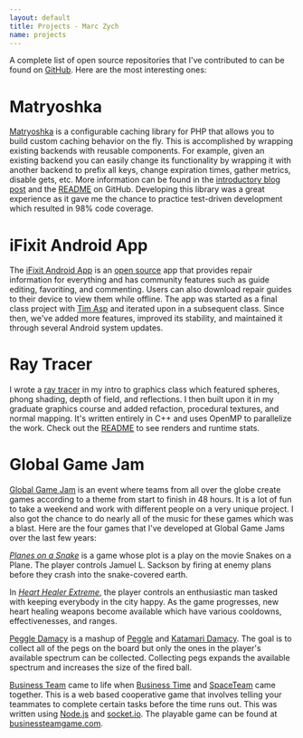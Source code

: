 ```yaml
---
layout: default
title: Projects - Marc Zych
name: projects
---
```


A complete list of open source repositories that I've contributed to can be found on [GitHub].
Here are the most interesting ones:

# Matryoshka

[Matryoshka] is a configurable caching library for PHP that allows you to build custom caching behavior on the fly.
This is accomplished by wrapping existing backends with reusable components.
For example, given an existing backend you can easily change its functionality by wrapping it with another backend to prefix all keys, change expiration times, gather metrics, disable gets, etc.
More information can be found in the [introductory blog post][Matryoshka post] and the [README][Matryoshka README] on GitHub.
Developing this library was a great experience as it gave me the chance to practice test-driven development which resulted in 98% code coverage.

# iFixit Android App

The [iFixit Android App] is an [open source][iFixitAndroid repo] app that provides repair information for everything and has community features such as guide editing, favoriting, and commenting.
Users can also download repair guides to their device to view them while offline.
The app was started as a final class project with [Tim Asp] and iterated upon in a subsequent class.
Since then, we've added more features, improved its stability, and maintained it through several Android system updates.

# Ray Tracer

I wrote a [ray tracer] in my intro to graphics class which featured spheres, phong shading, depth of field, and reflections.
I then built upon it in my graduate graphics course and added refaction, procedural textures, and normal mapping.
It's written entirely in C++ and uses OpenMP to parallelize the work.
Check out the [README][ray tracer README] to see renders and runtime stats.

# Global Game Jam

[Global Game Jam] is an event where teams from all over the globe create games according to a theme from start to finish in 48 hours.
It is a lot of fun to take a weekend and work with different people on a very unique project.
I also got the chance to do nearly all of the music for these games which was a blast.
Here are the four games that I've developed at Global Game Jams over the last few years:

_[Planes on a Snake]_ is a game whose plot is a play on the movie Snakes on a Plane.
The player controls Jamuel L. Sackson by firing at enemy plans before they crash into the snake-covered earth.

In _[Heart Healer Extreme]_, the player controls an enthusiastic man tasked with keeping everybody in the city happy.
As the game progresses, new heart healing weapons become available which have various cooldowns, effectivenesses, and ranges.

[Peggle Damacy] is a mashup of [Peggle] and [Katamari Damacy].
The goal is to collect all of the pegs on the board but only the ones in the player's available spectrum can be collected.
Collecting pegs expands the available spectrum and increases the size of the fired ball.

[Business Team] came to life when [Business Time] and [SpaceTeam] came together.
This is a web based cooperative game that involves telling your teammates to complete certain tasks before the time runs out.
This was written using [Node.js] and [socket.io].
The playable game can be found at [businessteamgame.com].


[GitHub]: https://github.com/marczych
[Planes on a Snake]: http://archive.globalgamejam.org/2012/planes-snake
[Heart Healer Extreme]: http://2013.globalgamejam.org/2013/heart-healer-extreme
[Peggle Damacy]: http://globalgamejam.org/2014/games/peggle-damacy
[Business Team]: http://globalgamejam.org/2015/games/business-team
[businessteamgame.com]: http://businessteamgame.com
[LOVE]: https://love2d.org/
[Global Game Jam]: http://globalgamejam.org/
[Peggle]: http://www.popcap.com/peggle-1
[Katamari Damacy]: https://en.wikipedia.org/wiki/Katamari_Damacy
[Business Time]: https://www.youtube.com/watch?v=AqZcYPEszN8
[SpaceTeam]: http://www.sleepingbeastgames.com/spaceteam/
[socket.io]: http://socket.io/
[Node.js]: https://nodejs.org/
[Matryoshka]: https://github.com/iFixit/Matryoshka
[Matryoshka post]: http://itbrokeand.ifixit.com/2015/01/20/matryoshka-configurable-caching-library-for-php.html
[Matryoshka README]: https://github.com/iFixit/Matryoshka#readme
[iFixit Android App]: https://play.google.com/store/apps/details?id=com.dozuki.ifixit
[iFixitAndroid repo]: https://github.com/iFixit/iFixitAndroid
[Tim Asp]: https://github.com/timothyasp
[ray tracer]: https://github.com/marczych/RayTracer
[ray tracer README]: https://github.com/marczych/RayTracer#readme

